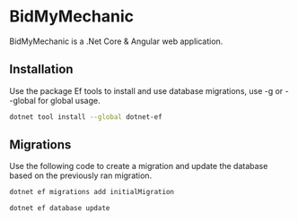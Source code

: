 # BidMyMechanic

BidMyMechanic is a .Net Core & Angular web application.

## Installation

Use the package Ef tools to install and use database migrations, use -g or --global for global usage.

```bash
dotnet tool install --global dotnet-ef
```

## Migrations

Use the following code to create a migration and update the database based on the previously ran migration.

```bash
dotnet ef migrations add initialMigration

dotnet ef database update
```
